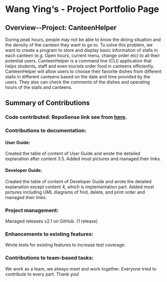 # Wang Ying‘s - Project Portfolio Page

## Overview--Project: CanteenHelper

During peak hours, people may not be able to know the dining situation and the density of the canteen they want to go to. To solve this problem, we want to create a program to store and display basic information of stalls in each canteen (e.g. Open hours, current menu, change order etc) to all their potential users. CanteenHelper is a command line (CLI) application that helps students, staff and even tourists order food in canteens efficiently. CanteenHelper will allow users to choose their favorite dishes from different stalls in different canteens based on the date and time provided by the users. They also can check the comments of the dishes and operating hours of the stalls and canteens.

## Summary of Contributions

### Code contributed: RepoSense link see from [here](https://nus-cs2113-ay2021s1.github.io/tp-dashboard/#breakdown=true&search=&sort=groupTitle&sortWithin=title&since=2020-09-27&timeframe=commit&mergegroup=&groupSelect=groupByRepos&checkedFileTypes=docs~functional-code~test-code~other&tabOpen=true&tabType=authorship&zFR=false&tabAuthor=WYing333&tabRepo=AY2021S1-CS2113-T16-2%2Ftp%5Bmaster%5D&authorshipIsMergeGroup=false&authorshipFileTypes=docs~functional-code~test-code).

### Contributions to documentation: 
#### User Guide:
Created the table of content of User Guide and wrote the detailed explanation after content 3.5. Added most pictures and managed their links.
#### Developer Guide: 
Created the table of content of Developer Guide and wrote the detailed explanation except content 4, which is implementation part. Added most pictures including UML diagrams of find, delete, and print order and managed their links.

### Project management:
Managed releases v2.1 on GitHub. (1 release)

### Enhancements to existing features:
Wrote tests for existing features to increase test coverage.

### Contributions to team-based tasks: 
We work as a team, we always meet and work together. Everyone tried to contribute to every part. Thank you!

